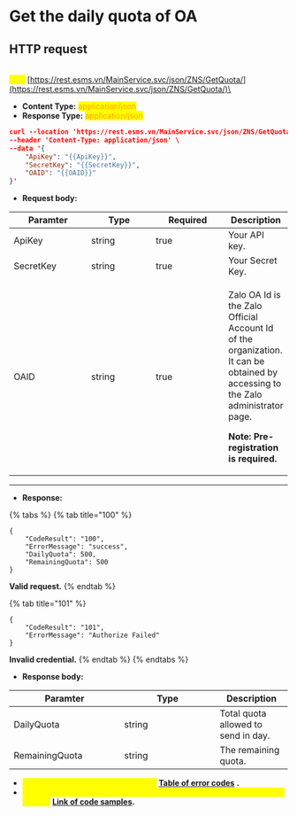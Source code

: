 # Get the daily quota of OA

## HTTP request

\
<mark style="color:yellow;">**`POST`**</mark> [https://rest.esms.vn/MainService.svc/json/ZNS/GetQuota/](https://rest.esms.vn/MainService.svc/json/ZNS/GetQuota/)\


* **Content Type:** <mark style="color:orange;">application/json</mark>
* **Response Type:** <mark style="color:orange;">application/json</mark>

```json
curl --location 'https://rest.esms.vn/MainService.svc/json/ZNS/GetQuota/' \
--header 'Content-Type: application/json' \
--data '{
    "ApiKey": "{{ApiKey}}",
    "SecretKey": "{{SecretKey}}",
    "OAID": "{{OAID}}"
}'
```

* **Request body:**

<table><thead><tr><th width="151">Paramter</th><th width="134">Type</th><th width="141" data-type="checkbox">Required</th><th>Description</th></tr></thead><tbody><tr><td>ApiKey</td><td>string</td><td>true</td><td>Your API key.</td></tr><tr><td>SecretKey</td><td>string</td><td>true</td><td>Your Secret Key.</td></tr><tr><td>OAID</td><td>string</td><td>true</td><td><p>Zalo OA Id is the Zalo Official Account Id of the organization. It can be obtained by accessing to the Zalo administrator page.</p><p><strong>Note: Pre-registration is required.</strong></p></td></tr></tbody></table>

***

* **Response:**

{% tabs %}
{% tab title="100" %}
```
{
    "CodeResult": "100",
    "ErrorMessage": "success",
    "DailyQuota": 500,
    "RemainingQuota": 500
}
```

**Valid request.**
{% endtab %}

{% tab title="101" %}
```
{
    "CodeResult": "101",
    "ErrorMessage": "Authorize Failed"
}
```

**Invalid credential.**
{% endtab %}
{% endtabs %}

* **Response body:**

<table><thead><tr><th width="184">Paramter</th><th width="157">Type</th><th>Description</th></tr></thead><tbody><tr><td>DailyQuota</td><td>string</td><td>Total quota allowed to send in day.</td></tr><tr><td>RemainingQuota</td><td>string</td><td>The remaining quota.</td></tr></tbody></table>

* _<mark style="color:yellow;">**The detail of error code can refer at**</mark>_ [**Table of error codes**](../table-of-error-codes.md) **.**
* _<mark style="color:yellow;">**Get the  sample of code for programing languagues to use in Postman refer at**</mark>_ [**Link  of code samples**](https://samplefordevelopers.esms.vn/#850974b9-12cf-46f5-946c-e8e15aa3585b)**.**
